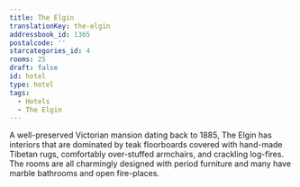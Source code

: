 ```yaml
---
title: The Elgin
translationKey: the-elgin
addressbook_id: 1365
postalcode: ''
starcategories_id: 4
rooms: 25
draft: false
id: hotel
type: hotel
tags:
  - Hotels
  - The Elgin
---
```

A well-preserved Victorian mansion dating back to 1885, The Elgin has interiors that are dominated by teak floorboards covered with hand-made Tibetan rugs, comfortably over-stuffed armchairs, and crackling log-fires. The rooms are all charmingly designed with period furniture and many have marble bathrooms and open fire-places.